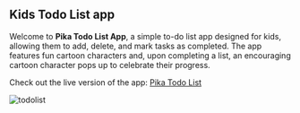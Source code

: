 ## Kids Todo List app
Welcome to **Pika Todo List App**, a simple to-do list app designed for kids, allowing them to add, delete, and mark tasks as completed. The app features fun cartoon characters and, upon completing a list, an encouraging cartoon character pops up to celebrate their progress.

Check out the live version of the app: [Pika Todo List](https://claire-todolist.netlify.app/)

![todolist](https://github.com/user-attachments/assets/71438d9e-b9fa-4a70-bde0-ca3a9756b739)

